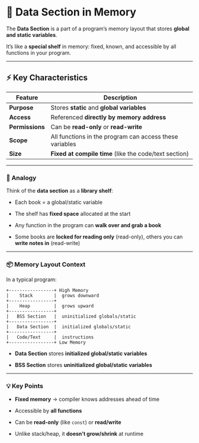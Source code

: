 # 🧩 Data Section in Memory

The **Data Section** is a part of a program’s memory layout that stores **global and static variables**.

It’s like a **special shelf** in memory: fixed, known, and accessible by all functions in your program.

---

## ⚡ Key Characteristics

| Feature         | Description                                             |
| --------------- | ------------------------------------------------------- |
| **Purpose**     | Stores **static** and **global variables**              |
| **Access**      | Referenced **directly by memory address**               |
| **Permissions** | Can be **read-only** or **read-write**                  |
| **Scope**       | All functions in the program can access these variables |
| **Size**        | **Fixed at compile time** (like the code/text section)  |

---

### 🧠 Analogy

Think of the **data section** as a **library shelf**:

- Each book = a global/static variable
    
- The shelf has **fixed space** allocated at the start
    
- Any function in the program can **walk over and grab a book**
    
- Some books are **locked for reading only** (read-only), others you can **write notes in** (read-write)
    

---

### 📦 Memory Layout Context

In a typical program:

```
+-----------------+ High Memory
|    Stack        |  grows downward
+-----------------+
|    Heap         |  grows upward
+-----------------+
|   BSS Section   |  uninitialized globals/static
+-----------------+
|   Data Section  |  initialized globals/static
+-----------------+
|   Code/Text     |  instructions
+-----------------+ Low Memory
```

- **Data Section** stores **initialized global/static variables**
    
- **BSS Section** stores **uninitialized global/static variables**
    

---

### 💡 Key Points

- **Fixed memory** → compiler knows addresses ahead of time
    
- Accessible by **all functions**
    
- Can be **read-only** (like `const`) or **read/write**
    
- Unlike stack/heap, it **doesn’t grow/shrink** at runtime